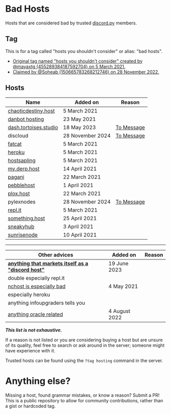 # Bad Hosts

Hosts that are considered bad by trusted [discord.py](https://discord.gg/dpy) members.

## Tag

This is for a tag called "hosts you shouldn't consider" or alias: "bad hosts".

- [Original tag named "hosts you shouldn't consider" created by @mayaxtg (455289384187592704) on 5 March 2021.](https://discord.com/channels/336642139381301249/336642776609456130/817315716079943700)
- [Claimed by @Soheab (150665783268212746) on 28 November 2022.](https://discord.com/channels/336642139381301249/559455534965850142/1046742107001466990)

## Hosts

| Name                                                                                                            | Added on         | Reason                                                                                                |
| --------------------------------------------------------------------------------------------------------------- | ---------------- | ----------------------------------------------------------------------------------------------------- |
| [chaoticdestiny.host](https://discord.com/channels/336642139381301249/336642776609456130/817315716079943700)    | 5 March 2021     |                                                                                                       |
| [danbot hosting](https://discord.com/channels/336642139381301249/336642776609456130/845803797707751456)         | 23 May 2021      |                                                                                                       |
| [dash.tortoises.studio](https://discord.com/channels/336642139381301249/559455534965850142/1109049247137009764) | 18 May 2023      | [To Message](https://discord.com/channels/336642139381301249/559455534965850142/1109011914304016397)  |
| discloud                                                                                                        | 28 November 2024 | [To Message](https://discord.com/channels/336642139381301249/559455534965850142/1248580416458199080)  |
| [fatcat](https://discord.com/channels/336642139381301249/336642776609456130/817315911497285672)                 | 5 March 2021     |                                                                                                       |
| [heroku](https://discord.com/channels/336642139381301249/336642776609456130/817315911497285672)                 | 5 March 2021     |                                                                                                       |
| [hostsapling](https://discord.com/channels/336642139381301249/336642776609456130/817315911497285672)            | 5 March 2021     |                                                                                                       |
| [my.derp.host](https://discord.com/channels/336642139381301249/559455534965850142/831823293023387668)           | 14 April 2021    |                                                                                                       |
| [pagani](https://discord.com/channels/336642139381301249/381965515721146390/823404403524370452)                 | 22 March 2021    |                                                                                                       |
| [pebblehost](https://discord.com/channels/336642139381301249/336642776609456130/827022914783281223)             | 1 April 2021     |                                                                                                       |
| [plox.host](https://discord.com/channels/336642139381301249/559455534965850142/823347273613836320)              | 22 March 2021    |                                                                                                       |
| pylexnodes                                                                                                      | 28 November 2024 | [To Message](https://discord.com/channels/336642139381301249/1311635302783258685/1311712742440439833) |
| [repl.it](https://discord.com/channels/336642139381301249/336642776609456130/817315911497285672)                | 5 March 2021     |                                                                                                       |
| [something.host](https://discord.com/channels/336642139381301249/381963689470984203/835640806496141332)         | 25 April 2021    |                                                                                                       |
| [sneakyhub](https://discord.com/channels/336642139381301249/336642776609456130/827738720739655701)              | 3 April 2021     |                                                                                                       |
| [sunrisenode](https://discord.com/channels/336642139381301249/336642776609456130/830219600305324033)            | 10 April 2021    |                                                                                                       |

---

| Other advices                                                                                                                                  | Added on      | Reason |
| ---------------------------------------------------------------------------------------------------------------------------------------------- | ------------- | ------ |
| [**anything that markets itself as a "discord host"**](https://discord.com/channels/336642139381301249/559455534965850142/1120395388696940716) | 19 June 2023  |        |
| double especially repl.it                                                                                                                      |               |        |
| [nchost is especially bad](https://discord.com/channels/336642139381301249/336642776609456130/839083684316708875)                              | 4 May 2021    |        |
| especially heroku                                                                                                                              |               |        |
| anything infoupgraders tells you                                                                                                               |               |        |
| [anything oracle related](https://discord.com/channels/336642139381301249/559455534965850142/1004786889926131833)                              | 4 August 2022 |        |


***This list is not exhaustive.***

If a reason is not listed or you are considering buying a host but are unsure of its quality, feel free to search or ask around in the server; someone might have experience with it.

Trusted hosts can be found using the `?tag hosting` command in the server.

# Anything else?

Missing a host, found grammar mistakes, or know a reason? Submit a PR! This is a public repository to allow for community contributions, rather than a gist or hardcoded tag.
